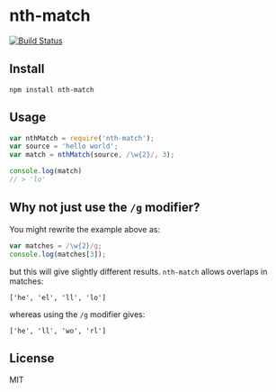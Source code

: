 nth-match
====

[![Build Status](https://secure.travis-ci.org/joshwnj/nth-match.png)](http://travis-ci.org/joshwnj/nth-match)

Install
----

`npm install nth-match`

Usage
----

```js
var nthMatch = require('nth-match');
var source = 'hello world';
var match = nthMatch(source, /\w{2}/, 3);

console.log(match)
// > 'lo'
```

Why not just use the `/g` modifier?
----

You might rewrite the example above as:

```js
var matches = /\w{2}/g;
console.log(matches[3]);
```

but this will give slightly different results. `nth-match` allows overlaps in matches:

```
['he', 'el', 'll', 'lo']
```

whereas using the `/g` modifier gives:

```
['he', 'll', 'wo', 'rl']
```

License
----

MIT
